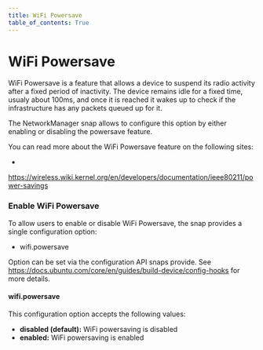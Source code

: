 ```yaml
---
title: WiFi Powersave
table_of_contents: True
---
```


# WiFi Powersave

WiFi Powersave is a feature that allows a device to suspend its radio activity
after a fixed period of inactivity. The device remains idle for a fixed time,
usualy about 100ms, and once it is reached it wakes up to check if the
infrastructure has any packets queued up for it.

The NetworkManager snap allows to configure this option by either enabling or
disabling the powersave feature.

You can read more about the WiFi Powersave feature on the following sites:

*
<https://wireless.wiki.kernel.org/en/developers/documentation/ieee80211/power-savings>

### Enable WiFi Powersave

To allow users to enable or disable WiFi Powersave, the snap provides a single
configuration option:

* wifi.powersave

Option can be set via the configuration API snaps provide. See
<https://docs.ubuntu.com/core/en/guides/build-device/config-hooks> for more
details.

#### wifi.powersave

This configuration option accepts the following values:

* **disabled (default):** WiFi powersaving is disabled
* **enabled:** WiFi powersaving is enabled


